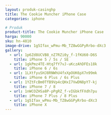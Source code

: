 ```yaml
---
layout: produk-casinghp
title: The Cookie Muncher iPhone Case
categories: iphone

# Produk
product-title: The Cookie Muncher iPhone Case
harga: 90000
sku: hn-4810
image-drive: 1g5Ifax_wPmu-Mb_TZ8wGGPyRrbo-dXc3
gallery:
  - url: 1p6Zd8UCVB8_nZ7RZi0y_f-1fKU60-D6S
    title: iPhone 5 / 5s / SE
  - url: 1gkPmz4TE-Htq7fY7vJ-uKczAhDFEs18k
    title: iPhone 6 / 6s
  - url: 1LXtfyuSHJ8RNWhU4fxXpOUK6pX7n99mk
    title: iPhone 6 Plus / 6s Plus
  - url: 1YZtFcBm0TfB9Vp4cQHxI7VwDN8pY7-kj
    title: iPhone 7 / 8
  - url: 1nWCOZHSa8P-pPgRZ_f-vIGbkfFXdh7pu
    title: iPhone 7 Plus / 8 Plus
  - url: 1g5Ifax_wPmu-Mb_TZ8wGGPyRrbo-dXc3
    title: iPhone X
---
```

